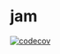 # jam
[![codecov](https://codecov.io/gh/leandrob13/jam/branch/master/graph/badge.svg)](https://codecov.io/gh/leandrob13/jam)
